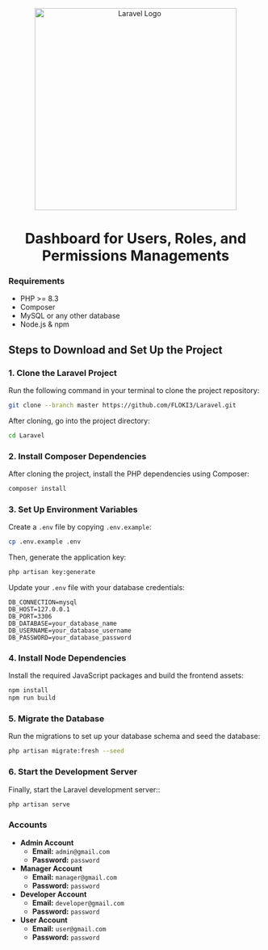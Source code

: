 <p align="center"><a href="https://laravel.com" target="_blank"><img src="https://raw.githubusercontent.com/laravel/art/master/logo-lockup/5%20SVG/2%20CMYK/1%20Full%20Color/laravel-logolockup-cmyk-red.svg" width="400" alt="Laravel Logo"></a></p>

<h1 align="center">Dashboard for Users, Roles, and Permissions Managements</h1>

### Requirements
- PHP >= 8.3
- Composer
- MySQL or any other database
- Node.js & npm

<h2>Steps to Download and Set Up the Project</h2>

### 1. Clone the Laravel Project
Run the following command in your terminal to clone the project repository:

```bash
git clone --branch master https://github.com/FLOKI3/Laravel.git
```

After cloning, go into the project directory:
```bash
cd Laravel
```

### 2. Install Composer Dependencies
After cloning the project, install the PHP dependencies using Composer:

```bash
composer install
```

### 3. Set Up Environment Variables
Create a `.env` file by copying `.env.example`:

```bash
cp .env.example .env
```

Then, generate the application key:

```bash
php artisan key:generate
```

Update your `.env` file with your database credentials:

```dotenv
DB_CONNECTION=mysql
DB_HOST=127.0.0.1
DB_PORT=3306
DB_DATABASE=your_database_name
DB_USERNAME=your_database_username
DB_PASSWORD=your_database_password
```

### 4. Install Node Dependencies
Install the required JavaScript packages and build the frontend assets:

```bash
npm install
npm run build
```

### 5. Migrate the Database
Run the migrations to set up your database schema and seed the database:

```bash
php artisan migrate:fresh --seed
```

### 6. Start the Development Server
Finally, start the Laravel development server::

```bash
php artisan serve
```

### Accounts

- **Admin Account**  
  - **Email:** `admin@gmail.com`  
  - **Password:** `password`  
- **Manager Account**  
  - **Email:** `manager@gmail.com`  
  - **Password:** `password`  
- **Developer Account**  
  - **Email:** `developer@gmail.com`  
  - **Password:** `password`  
- **User Account**  
  - **Email:** `user@gmail.com`  
  - **Password:** `password`  

